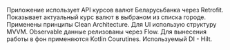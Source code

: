 Приложение использует API курсов валют Беларусьбанка через Retrofit. Показывает актуальный курс валют в выбраном из списка городе. Применены принципы Clean Architecture. Для UI использую структуру MVVM. Observable данные релизованы через Flow. Для вынесения работы в фон применяются Kotlin Courutines. Используемый DI - Hilt.

